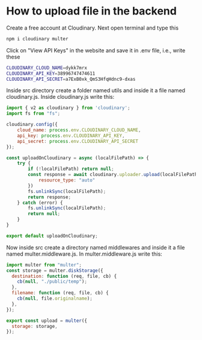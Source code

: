 # How to upload file in the backend

Create a free account at Cloudinary. Next open terminal and type this
```bash
npm i cloudinary multer
```
Click on "View API Keys" in the website and save it in .env file, i.e., write these 
```bash
CLOUDINARY_CLOUD_NAME=dykk7mrx
CLOUDINARY_API_KEY=38996747474611
CLOUDINARY_API_SECRET=a7ExB0xk_QmS3HfqHdnc9-dxas
```

Inside src directory create a folder named utils and inside it a file named cloudinary.js. Inside cloudinary.js write this:
```javascript
import { v2 as cloudinary } from 'cloudinary';
import fs from "fs";

cloudinary.config({
    cloud_name: process.env.CLOUDINARY_CLOUD_NAME,
    api_key: process.env.CLOUDINARY_API_KEY,
    api_secret: process.env.CLOUDINARY_API_SECRET
});

const uploadOnCloudinary = async (localFilePath) => {
    try {
        if (!localFilePath) return null;
        const response = await cloudinary.uploader.upload(localFilePath, {
            resource_type: "auto"
        })
        fs.unlinkSync(localFilePath);
        return response;
    } catch (error) {
        fs.unlinkSync(localFilePath);
        return null;
    }
}

export default uploadOnCloudinary;
```

Now inside src create a directory named middlewares and inside it a file named multer.middleware.js. In multer.middleware.js write this:
```javascript
import multer from "multer";
const storage = multer.diskStorage({
  destination: function (req, file, cb) {
    cb(null, "./public/temp");
  },
  filename: function (req, file, cb) {
    cb(null, file.originalname);
  },
});

export const upload = multer({
  storage: storage,
});
```
